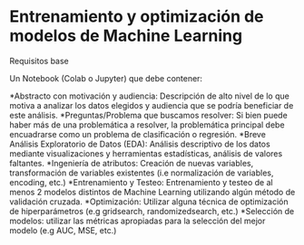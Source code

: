 # Entrenamiento y optimización de modelos de Machine Learning

Requisitos base

Un Notebook (Colab o Jupyter) que debe contener:

 *Abstracto con motivación y audiencia: Descripción de alto nivel de lo que motiva a analizar los datos elegidos y audiencia que se podría beneficiar de este análisis.
 *Preguntas/Problema que buscamos resolver: Si bien puede haber más de una problemática a resolver, la problemática principal debe encuadrarse como un problema de clasificación o regresión.
 *Breve Análisis Exploratorio de Datos (EDA): Análisis descriptivo de los datos mediante visualizaciones y herramientas estadísticas, análisis de valores faltantes.
 *Ingeniería de atributos: Creación de nuevas variables, transformación de variables existentes (i.e normalización de variables, encoding, etc.)
 *Entrenamiento y Testeo: Entrenamiento y testeo de al menos 2 modelos distintos de Machine Learning utilizando algún método de validación cruzada.
 *Optimización: Utilizar alguna técnica de optimización de hiperparámetros (e.g gridsearch, randomizedsearch, etc.)
 *Selección de modelos: utilizar las métricas apropiadas para la selección del mejor modelo (e.g AUC, MSE, etc.)
